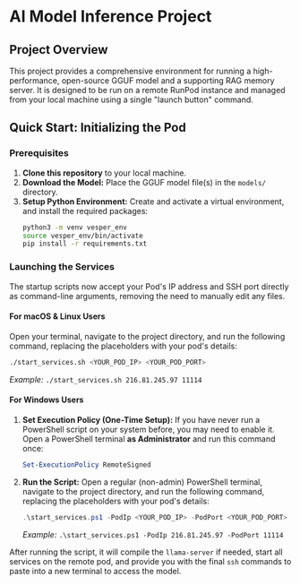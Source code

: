 # AI Model Inference Project

## Project Overview

This project provides a comprehensive environment for running a high-performance, open-source GGUF model and a supporting RAG memory server. It is designed to be run on a remote RunPod instance and managed from your local machine using a single "launch button" command.

## Quick Start: Initializing the Pod

### Prerequisites

1.  **Clone this repository** to your local machine.
2.  **Download the Model:** Place the GGUF model file(s) in the `models/` directory.
3.  **Setup Python Environment:** Create and activate a virtual environment, and install the required packages:
    ```bash
    python3 -m venv vesper_env
    source vesper_env/bin/activate
    pip install -r requirements.txt
    ```

### Launching the Services

The startup scripts now accept your Pod's IP address and SSH port directly as command-line arguments, removing the need to manually edit any files.

#### For macOS & Linux Users

Open your terminal, navigate to the project directory, and run the following command, replacing the placeholders with your pod's details:

```bash
./start_services.sh <YOUR_POD_IP> <YOUR_POD_PORT>
```
*Example:* `./start_services.sh 216.81.245.97 11114`

#### For Windows Users

1.  **Set Execution Policy (One-Time Setup):** If you have never run a PowerShell script on your system before, you may need to enable it. Open a PowerShell terminal **as Administrator** and run this command once:
    ```powershell
    Set-ExecutionPolicy RemoteSigned
    ```
2.  **Run the Script:** Open a regular (non-admin) PowerShell terminal, navigate to the project directory, and run the following command, replacing the placeholders with your pod's details:
    ```powershell
    .\start_services.ps1 -PodIp <YOUR_POD_IP> -PodPort <YOUR_POD_PORT>
    ```
    *Example:* `.\start_services.ps1 -PodIp 216.81.245.97 -PodPort 11114`

After running the script, it will compile the `llama-server` if needed, start all services on the remote pod, and provide you with the final `ssh` commands to paste into a new terminal to access the model.
